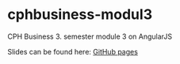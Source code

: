 # cphbusiness-modul3
CPH Business 3. semester module 3 on AngularJS

Slides can be found here: [GitHub pages](https://jegp.github.io/cphbusiness-module3/)
